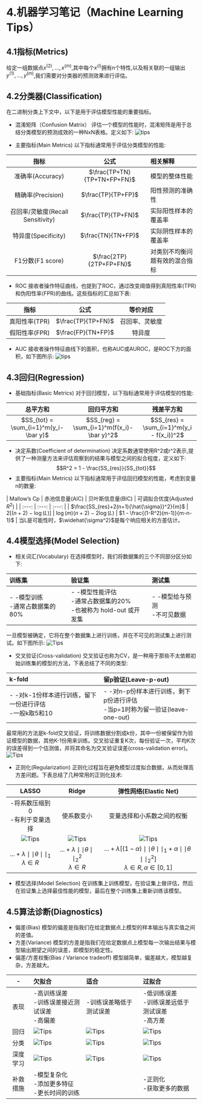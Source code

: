 # 4.机器学习笔记（Machine Learning Tips）
## 4.1指标(Metrics)
给定一组数据点${x^{(2)},…,x^{(m)}}$,其中每个$x^{(i)}$拥有n个特性,以及相关联的一组输出${y^{(1)},…,y^{(m)}}$,我们需要对分类器的预测效果进行评估。
## 4.2分类器(Classification)
在二进制分类上下文中，以下是用于评估模型性能的重要指标。

 - 混淆矩阵（Confusion Matrix）
评估一个模型的性能时，混淆矩阵是用于总结分类模型的预测成效的一种NxN表格。定义如下:
![tips][1]


 - 主要指标(Main Metrics)
以下指标通常用于评估分类模型的性能:

| 指标  | 公式 |  相关解释  |
| :---:   | :---:  | :--- |
| 准确率(Accuracy) | $\frac{TP+TN}{TP+TN+FP+FN}$ | 模型的整体性能 |
| 精确率(Precision)| $\frac{TP}{TP+FP}$ | 阳性预测的准确性 |
| 召回率/灵敏度(Recall Sensitivity) | $\frac{TP}{TP+FN}$ | 实际阳性样本的覆盖率 |
| 特异度(Specificity) | $\frac{TN}{TN+FP}$ | 实际阴性样本的覆盖率 |
| F1分数(F1 score) | $\frac{2TP}{2TP+FP+FN}$ | 对类别不均衡问题有效的混合指标 |


 - ROC
接收者操作特征曲线，也提到了ROC，通过改变阈值得到真阳性率(TPR)和伪阳性率(FPR)的曲线。这些指标的汇总如下表:

| 指标 | 公式 | 等价对应 |
| :---: | :---: | :---: |
| 真阳性率(TPR) | $\frac{TP}{TP+FN}$ | 召回率、灵敏度 |
| 假阳性率(FPR) | $\frac{FP}{TN+FP}$ | 特异度 |


 - AUC
接收者操作特征曲线下的面积，也称AUC或AUROC，是ROC下方的面积，如下图所示:
![tips][2]
## 4.3回归(Regression)
 - 基础指标(Basic Metrics)
对于回归模型，以下指标通常用于评估模型的性能:

| 总平方和 | 回归平方和 | 残差平方和 |
| :---: | :---: | :---: |
| $SS_{tot} = \sum_{i=1}^m(y_i-\bar y)$ | $SS_{reg} = \sum_{i=1}^m(f(x_i)-\bar y)^2$ | $SS_{res} = \sum_{i=1}^m(y_i - f(x_i))^2$ |


 - 决定系数(Coefficient of determination)
决定系数通常使用R^2或r^2表示,提供了一种测量方法来评估观察到的结果与模型之间的拟合程度，定义如下:
$$R^2 = 1 - \frac{SS_{res}}{SS_{tot}}$$
 - 主要指标(Main Metrics)
以下指标通常用于评估回归模型的性能，考虑到变量n的数量:

| Mallow’s Cp | 赤池信息量(AIC) | 贝叶斯信息量(BIC) | 可调拟合优度(Adjusted $R^2$) |
| :---: | :---: | :---: |
| $\frac{SS_{res}+2(n+1){\hat{\sigma}}^2}{m}$ | $2[(n+2)-\log(L)]$ | $\log(m)(n+2) - 2\log(L)$ | $1 - \frac{(1-R^2)(m-1)}{m-n-1}$ |
当L是可能性时，$\widehat{\sigma^2}$是每个响应相关的方差估计。
## 4.4模型选择(Model Selection)
 - 相关词汇(Vocabulary)
 在选择模型时，我们将数据集的三个不同部分区分如下:
 
| 训练集 | 验证集 | 测试集 |
| :--- | :--- | :--- |
| - -模型训练 <br> -通常占数据集的80% | - -模型性能评估 <br> -通常占数据集的20%  <br> -也被称为 hold-out 或开发集 | - -模型给与预测 <br> -不可见数据 |
一旦模型被确定，它将在整个数据集上进行训练，并在不可见的测试集上进行测试。如下图所示:
![Tips][3]

 - 交叉验证(Cross-validation)
交叉验证也称为CV，是一种用于那些不太依赖初始训练集的模型的方法，下表总结了不同的类型:

| k-fold | 留p验证(Leave-p-out) |
| :--- | :--- |
| - -对k-1份样本进行训练，留下一份进行评估 <br> -一般k取5和10 | - -对n-p份样本进行训练，剩下p份进行评估 <br> -当p=1时称为留一验证(leave-one-out) |
最常用的方法是k-fold交叉验证，将训练数据分割成k份，其中一份被保留作为验证模型的数据，其他K-1份用来训练。交叉验证重复K次，每份验证一次，平均K次的误差得到一个估测值，并将其命名为交叉验证误差(cross-validation error)。
![Tips][4]

 - 正则化(Regularization)
正则化过程旨在避免模型过度拟合数据，从而处理高方差问题。下表总结了几种常用的正则化技术:

| LASSO | Ridge | 弹性网络(Elastic Net) |
| :---: | :---: | :---: |
| -将系数压缩到0 <br> -有利于变量选择 | 使系数变小 | 变量选择和小系数之间的权衡 |
|![Tips][5] |![Tips][6] |![Tips][7] |
| $...+\lambda\mid\mid\theta\mid\mid_1$ <br> $\lambda\in R$ | $...+\lambda\mid\mid\theta\mid\mid_2^2$ <br> $\lambda\in R$ | $...+\lambda[(1-\alpha)\mid\mid\theta\mid\mid_1 + \alpha\mid\mid\theta\mid\mid_2^2]$ <br> $\lambda\in R, \alpha\in[0,1]$ |


 - 模型选择(Model Selection)
在训练集上训练模型，在验证集上做评估，然后在验证集上选择最佳性能的模型，最后在整个训练集上重新训练该模型。
## 4.5算法诊断(Diagnostics)
 - 偏差(Bias)
模型的偏差是指我们在给定数据点上模型的样本输出与真实值之间的差值。
 - 方差(Variance)
模型的方差是指我们在给定数据点上模型每一次输出结果与模型输出期望之间的误差，即模型的稳定性。
 - 偏差/方差权衡(Bias / Variance tradeoff)
模型越简单，偏差越大，模型越复杂，方差越大。

| - | 欠拟合 | 适合 | 过拟合 |
| :---: | :--- | :--- | :--- |
| 表现 | -高训练误差 <br> -训练误差接近测试误差 <br> -高偏差 | -训练误差略低于测试误差 | -低训练误差 <br> -训练误差远低于测试误差 <br> -高方差 | 
| 回归 |![Tips][8]|![Tips][9]|![Tips][10]|
| 分类 |![Tips][11]|![Tips][12]|![Tips][13]|
| 深度学习 |![Tips][14]|![Tips][15]|![Tips][16]|
| 补救措施 | -模型复杂化 <br> -添加更多特征 <br> -更长时间的训练 |  | -正则化 <br> -获取更多的数据 | 


  [1]: https://s1.ax1x.com/2018/09/18/iemYkV.png
  [2]: https://s1.ax1x.com/2018/09/18/iemGT0.png
  [3]: https://s1.ax1x.com/2018/09/19/ieLaPf.png
  [4]: https://s1.ax1x.com/2018/09/19/ieLdG8.png
  [5]: https://s1.ax1x.com/2018/09/18/iem8wq.png
  [6]: https://s1.ax1x.com/2018/09/18/iemtYT.png
  [7]: https://s1.ax1x.com/2018/09/18/iemapF.png
  [8]: https://s1.ax1x.com/2018/09/18/iemeFf.png
  [9]: https://s1.ax1x.com/2018/09/18/iemKSg.png
  [10]: https://s1.ax1x.com/2018/09/18/iemmY8.png
  [11]: https://s1.ax1x.com/2018/09/18/iemMlQ.png
  [12]: https://s1.ax1x.com/2018/09/18/iemnfS.png
  [13]: https://s1.ax1x.com/2018/09/19/ieOhkt.png
  [14]: https://s1.ax1x.com/2018/09/18/iemQyj.png
  [15]: https://s1.ax1x.com/2018/09/18/iemlOs.png
  [16]: https://s1.ax1x.com/2018/09/18/iem3mn.png
